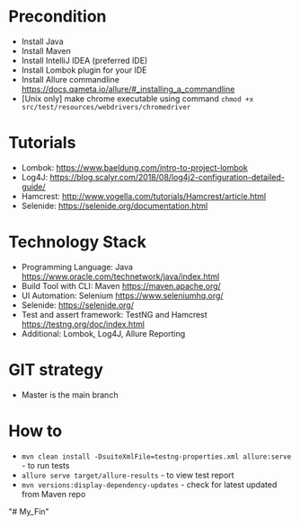 # Precondition

* Install Java
* Install Maven
* Install IntelliJ IDEA (preferred IDE)
* Install Lombok plugin for your IDE
* Install Allure commandline https://docs.qameta.io/allure/#_installing_a_commandline
* [Unix only] make chrome executable using command ```chmod +x src/test/resources/webdrivers/chromedriver```

# Tutorials

* Lombok: https://www.baeldung.com/intro-to-project-lombok
* Log4J: https://blog.scalyr.com/2018/08/log4j2-configuration-detailed-guide/
* Hamcrest: http://www.vogella.com/tutorials/Hamcrest/article.html
* Selenide: https://selenide.org/documentation.html

# Technology Stack

* Programming Language: Java https://www.oracle.com/technetwork/java/index.html
* Build Tool with CLI: Maven https://maven.apache.org/
* UI Automation: Selenium https://www.seleniumhq.org/
* Selenide: https://selenide.org/
* Test and assert framework: TestNG and Hamcrest https://testng.org/doc/index.html
* Additional: Lombok, Log4J, Allure Reporting

# GIT strategy

* Master is the main branch

# How to

* ```mvn clean install -DsuiteXmlFile=testng-properties.xml allure:serve``` - to run tests
* ```allure serve target/allure-results``` - to view test report
* ```mvn versions:display-dependency-updates``` - check for latest updated from Maven repo

"# My_Fin" 
